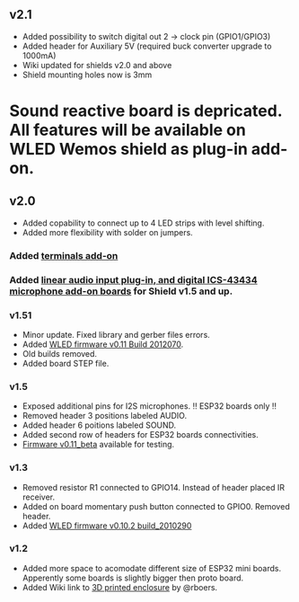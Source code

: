 ## v2.1

- Added possibility to switch digital out 2 -> clock pin (GPIO1/GPIO3)
- Added header for Auxiliary 5V (required buck converter upgrade to 1000mA)
- Wiki updated for shields v2.0 and above
- Shield mounting holes now is 3mm

# Sound reactive board is depricated. All features will be available on WLED Wemos shield as plug-in add-on.

## v2.0
-   Added copability to connect up to 4 LED strips with level shifting.
-   Added more flexibility with solder on jumpers.

### Added <a href=https://github.com/srg74/WLED-wemos-shield/tree/master/resources/Add-ons>terminals add-on</a>
### Added <a href=https://github.com/srg74/WLED-wemos-shield/tree/master/resources/Add-ons>linear audio input plug-in, and digital ICS-43434 microphone add-on boards</a> for Shield v1.5 and up.

### v1.51
-   Minor update. Fixed library and gerber files errors.
-   Added <a href=https://github.com/srg74/WLED-wemos-shield/tree/master/resources/Firmware/WLED_wemos_shield/v0.11>WLED firmware v0.11 Build 2012070</a>.
-   Old builds removed.
-   Added board STEP file.

### v1.5
-   Exposed additional pins for I2S microphones. :bangbang: ESP32 boards only :bangbang:
-   Removed header 3 positions labeled AUDIO.
-   Added header 6 poitions labeled SOUND.
-   Added second row of headers for ESP32 boards connectivities.
-   <a href= https://github.com/srg74/WLED-wemos-shield/tree/master/resources/Firmware/WLED_wemos_shield/v0.11_beta_2011154>Firmware v0.11_beta</a> available for testing.

### v1.3
-   Removed resistor R1 connected to GPIO14. Instead of header placed IR receiver.
-   Added on board momentary push button connected to GPIO0. Removed header.
-   Added <a href=https://github.com/srg74/WLED-wemos-shield/tree/master/resources/Firmware/WLED_wemos_shield/v0.10.2_2010290>WLED firmware v0.10.2 build_2010290</a>

### v1.2
-   Added more space to acomodate different size of ESP32 mini boards. Apperently some boards is slightly bigger then proto board.
-   Added Wiki link to <a href=https://www.thingiverse.com/thing:4313485>3D printed enclosure</a> by @rboers.

